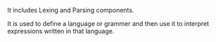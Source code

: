 It includes Lexing and Parsing components.

It is used to define a language or grammer and then use it to interpret expressions written in that language.

